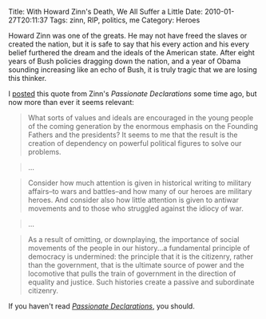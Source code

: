 Title: With Howard Zinn's Death, We All Suffer a Little
Date: 2010-01-27T20:11:37
Tags: zinn, RIP, politics, me
Category: Heroes

Howard Zinn was one of the greats. He may not have freed the slaves or 
created the nation, but it is safe to say that his every action and his 
every belief furthered the dream and the ideals of the American state. After
 eight years of Bush policies dragging down the nation, 
 and a year of Obama sounding increasing like an echo of Bush, 
 it is truly tragic that we are losing this thinker. 

I [posted][1] this quote from Zinn's <i>Passionate Declarations</i> 
some time ago, but now more than ever it seems relevant:

> What sorts of values and ideals are encouraged in the young people of the
 coming generation by the enormous emphasis on the Founding Fathers and the 
 presidents? It seems to me that the result is the creation of dependency on
  powerful political figures to solve our problems.

> ...

> Consider how much attention is given in historical writing to military 
affairs&ndash;to wars and battles&ndash;and how many of our heroes are military 
heroes. And consider also how little attention is given to antiwar movements and to those who struggled against the idiocy of war.

> ...

> As a result of omitting, or downplaying, the importance of social movements
 of the people in our history...a fundamental principle of democracy is 
 undermined: the principle that it is the citizenry, 
 rather than the government, that is the ultimate source of power and the 
 locomotive that pulls the train of government in the direction of equality 
 and justice. Such histories create a passive and subordinate citizenry.
 
If you haven't read <i>[Passionate Declarations][2]</i>, you should.

[1]: http://michaeljaylissner.com/blog/howard-zinn-the-use-and-abuse-of-history
[2]: http://www.amazon.com/exec/obidos/ASIN/0060557672/simiansbooksonli
